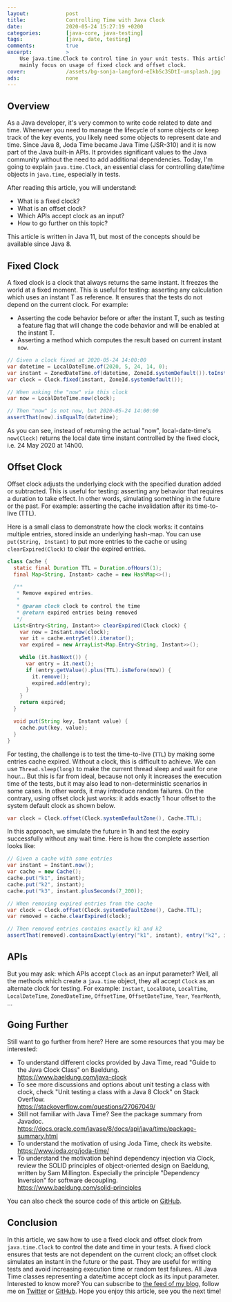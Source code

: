 ```yaml
---
layout:            post
title:             Controlling Time with Java Clock
date:              2020-05-24 15:27:19 +0200
categories:        [java-core, java-testing]
tags:              [java, date, testing]
comments:          true
excerpt:           >
    Use java.time.Clock to control time in your unit tests. This article will
    mainly focus on usage of fixed clock and offset clock.
cover:             /assets/bg-sonja-langford-eIkbSc3SDtI-unsplash.jpg
ads:               none
---
```


## Overview

As a Java developer, it's very common to write code related to date and time.
Whenever you need to manage the lifecycle of some objects or keep track of the
key events, you likely need some objects to represent date and time.
Since Java 8, Joda Time became Java Time (JSR-310) and it is now part of the
Java built-in APIs. It provides significant values to the Java community without
the need to add additional dependencies. Today, I'm going to explain
`java.time.Clock`, an essential class for controlling date/time objects in
`java.time`, especially in tests.

After reading this article, you will understand:

- What is a fixed clock?
- What is an offset clock?
- Which APIs accept clock as an input?
- How to go further on this topic?

This article is written in Java 11, but most of the concepts should be available
since Java 8.

## Fixed Clock

A fixed clock is a clock that always returns the same instant. It freezes the
world at a fixed moment. This is useful for testing: asserting any
calculation which uses an instant T as reference. It ensures that the tests do
not depend on the current clock. For example:

* Asserting the code behavior before or after the instant T, such as testing a feature
  flag that will change the code behavior and will be enabled at the instant T.
* Asserting a method which computes the result based on current instant `now`.

```java
// Given a clock fixed at 2020-05-24 14:00:00
var datetime = LocalDateTime.of(2020, 5, 24, 14, 0);
var instant = ZonedDateTime.of(datetime, ZoneId.systemDefault()).toInstant();
var clock = Clock.fixed(instant, ZoneId.systemDefault());

// When asking the "now" via this clock
var now = LocalDateTime.now(clock);

// Then "now" is not now, but 2020-05-24 14:00:00
assertThat(now).isEqualTo(datetime);
```

As you can see, instead of returning the actual "now", local-date-time's
`now(Clock)` returns the local date time instant controlled by the fixed clock,
i.e. 24 May 2020 at 14h00.

## Offset Clock

Offset clock adjusts the underlying clock with the specified duration added or subtracted.
This is useful for testing: asserting any behavior that requires a duration to take effect.
In other words, simulating something in the future or the past. For example:
asserting the cache invalidation after its time-to-live (TTL).

Here is a small class to demonstrate how the clock works: it contains
multiple entries, stored inside an underlying hash-map. You can use `put(String,
Instant)` to put more entries to the cache or using `clearExpired(Clock)` to
clear the expired entries.

```java
class Cache {
  static final Duration TTL = Duration.ofHours(1);
  final Map<String, Instant> cache = new HashMap<>();

  /**
   * Remove expired entries.
   *
   * @param clock clock to control the time
   * @return expired entries being removed
   */
  List<Entry<String, Instant>> clearExpired(Clock clock) {
    var now = Instant.now(clock);
    var it = cache.entrySet().iterator();
    var expired = new ArrayList<Map.Entry<String, Instant>>();

    while (it.hasNext()) {
      var entry = it.next();
      if (entry.getValue().plus(TTL).isBefore(now)) {
        it.remove();
        expired.add(entry);
      }
    }
    return expired;
  }

  void put(String key, Instant value) {
    cache.put(key, value);
  }
}
```

For testing, the challenge is to test the time-to-live (`TTL`) by making some
entries cache expired. Without a clock, this is difficult to achieve. We can use
`Thread.sleep(long)` to make the current thread sleep and wait for one hour...
But this is far from ideal, because not only it increases the execution time of
the tests, but it may also lead to non-deterministic scenarios in some cases.
In other words, it may introduce random failures. On the contrary, using offset
clock just works: it adds exactly 1 hour offset to the system default clock as
shown below.

```java
var clock = Clock.offset(Clock.systemDefaultZone(), Cache.TTL);
```

In this approach, we simulate the future in 1h and test the expiry successfully
without any wait time. Here is how the complete assertion looks like:

```java
// Given a cache with some entries
var instant = Instant.now();
var cache = new Cache();
cache.put("k1", instant);
cache.put("k2", instant);
cache.put("k3", instant.plusSeconds(7_200));

// When removing expired entries from the cache
var clock = Clock.offset(Clock.systemDefaultZone(), Cache.TTL);
var removed = cache.clearExpired(clock);

// Then removed entries contains exactly k1 and k2
assertThat(removed).containsExactly(entry("k1", instant), entry("k2", instant));
```

## APIs

But you may ask: which APIs accept `Clock` as an input parameter? Well, all the
methods which create a `java.time` object, they all accept `Clock` as an alternate clock
for testing. For example: `Instant`, `LocalDate`, `LocalTime`, `LocalDateTime`,
`ZonedDateTime`, `OffsetTime`, `OffsetDateTime`, `Year`, `YearMonth`, ...

## Going Further

Still want to go further from here? Here are some resources that you may be
interested:

- To understand different clocks provided by Java Time, read "Guide to the Java
  Clock Class" on Baeldung.<br>
  <https://www.baeldung.com/java-clock>
- To see more discussions and options about unit testing a class with clock,
  check "Unit testing a class with a Java 8 Clock" on Stack Overflow.<br>
  <https://stackoverflow.com/questions/27067049/>
- Still not familiar with Java Time? See the package summary from Javadoc.<br>
  <https://docs.oracle.com/javase/8/docs/api/java/time/package-summary.html>
- To understand the motivation of using Joda Time, check its website.<br>
  <https://www.joda.org/joda-time/>
- To understand the motivation behind dependency injection via Clock, review the
  SOLID principles of object-oriented design on Baeldung, written by Sam
  Millington. Especially the principle "Dependency Inversion" for software
  decoupling.<br>
  <https://www.baeldung.com/solid-principles>

You can also check the source code of this article on
[GitHub](https://github.com/mincong-h/java-examples/blob/blog/java-clock/date/src/test/java/io/mincongh/date/ClockTest.java).

## Conclusion

In this article, we saw how to use a fixed clock and offset clock from
`java.time.Clock` to control the date and time in your tests. A fixed clock
ensures that tests are not dependent on the current clock; an offset clock
simulates an instant in the future or the past. They are useful for writing
tests and avoid increasing execution time or random test failures. All Java Time
classes representing a date/time accept clock as its input parameter.
Interested to know more? You can subscribe to [the feed of my blog](/feed.xml), follow me
on [Twitter](https://twitter.com/mincong_h) or
[GitHub](https://github.com/mincong-h/). Hope you enjoy this article, see you the next time!
